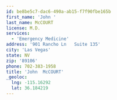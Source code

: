 ```yaml
---
id: be8be5c7-dac6-490a-ab15-f7f90fbe165b
first_name: 'John '
last_name: McCOURT
license: M.D.
services:
  - 'Emergency Medicine'
address: '901 Rancho Ln   Suite 135'
city: 'Las Vegas'
state: NV
zip: '89106'
phone: 702-383-1958
title: 'John  McCOURT'
_geoloc:
  lng: -115.16292
  lat: 36.184219
---
```

